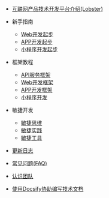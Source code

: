 - [互联网产品技术开发平台介绍(Lobster)](README.md)

- 新手指南

  - [Web开发起步](Web开发起步.md)
  - [APP开发起步](APP开发起步.md)
  - [小程序开发起步](小程序开发起步.md)

- 框架教程

  - [API服务框架](API服务框架.md)
  - [Web开发框架](Web开发框架.md)
  - [APP开发框架](APP开发框架.md)
  - [小程序开发](小程序开发.md)

- 敏捷开发

  - [敏捷思维](敏捷思维.md)
  - [敏捷实践](敏捷实践.md)
  - [敏捷工具](敏捷工具.md)

- [更新日志](perfection.md)
- [常见问题(FAQ)](perfection.md)
- [认识团队](perfection.md)
- [使用Docsify协助编写技术文档](使用Docsify协助编写技术文档.md)
